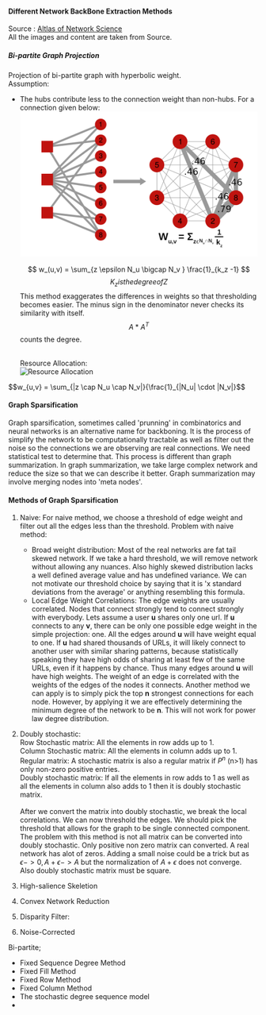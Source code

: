 #### Different Network BackBone Extraction Methods
Source : [Altlas of Network Science](https://arxiv.org/abs/2101.00863)<br />
All the images and content are taken from Source.
##### Bi-partite Graph Projection
Projection of bi-partite graph with hyperbolic weight. <br />
Assumption:
- The hubs contribute less to the connection weight than non-hubs. For a connection given below:
  ![Bi-partite graph](hyperbolic.PNG)

  $$ w_(u,v) = \sum_{z \epsilon N_u \bigcap N_v } \frac{1}_{k_z -1} $$
  $$K_z is the degree of Z$$
  This method exaggerates the differences in weights so that thresholding becomes easier. The minus sign in the denominator never checks its similarity with itself.
  $$A*A^T$$ counts the degree. <br /><br />

  Resource Allocation: <br />
  ![Resource Allocation](resource.PNG)

 $$w_{u,v} = \sum_{|z \cap N_u \cap N_v|}{\frac{1}_{|N_u| \cdot |N_v|}$$

#### Graph Sparsification
Graph sparsification, sometimes called 'prunning' in combinatorics and neural networks is an alternative name for backboning. It is the process of simplify the network to be computationally tractable as well as filter out the noise so the connections we are observing are real connections. We need statistical test to determine that.
This process is different than graph summarization. In graph summarization, we take large complex network and reduce the size so that we can describe it better. Graph summarization may involve merging nodes into 'meta nodes'.

#### Methods of Graph Sparsification
1) Naive: For naive method, we choose a threshold of edge weight and filter out all the edges less than the threshold. Problem with naive method:
   - Broad weight distribution: Most of the real networks are fat tail skewed network. If we take a hard threshold, we will remove network without allowing any nuances. Also highly skewed distribution lacks a well defined average value and has undefined variance. We can not motivate our threshold choice by saying that it is 'x standard deviations from the average' or anything resembling this formula.
   - Local Edge Weight Correlations:  The edge weights are usually correlated. Nodes that connect strongly tend to connect strongly with everybody. Lets assume a user **u** shares only one url. If **u** connects to any **v**, there can be only one possible edge weight in the simple projection: one. All the edges around **u** will have weight equal to one. If **u** had shared thousands of URLs, it will likely connect to another user with similar sharing patterns, because statistically speaking they have high odds of sharing at least few of the same URLs, even if it happens by chance. Thus many edges around **u** will have high weights. The weight of an edge is correlated with the weights of the edges of the nodes it connects. Another method we can apply is to simply pick the top **n** strongest connections for each node. However, by applying it we are effectively determining the minimum degree of the network to be **n**. This will not work for power law degree distribution.
  
2) Doubly stochastic: <br />
   Row Stochastic matrix: All the elements in row adds up to 1.<br />
   Column Stochastic matrix: All the elements in column adds up to 1.<br />
   Regular matrix: A stochastic matrix is also a regular matrix if $P^n$ (n>1) has only non-zero positive entries.<br />
   Doubly stochastic matrix: If all the elements in row adds to 1 as well as all the elements in column also adds to 1 then it is doubly stochastic matrix.<br /><br />
   After we convert the matrix into doubly stochastic, we break the local correlations. We can now threshold the edges. We should pick the threshold that allows for the graph to be single connected component. The problem with this method is not all matrix can be converted into doubly stochastic. Only positive non zero matrix can converted. A real network has alot of zeros. Adding a small noise could be a trick but as $\epsilon -> 0, A+ \epsilon -> A$ but the normalization of $A + \epsilon$ does not converge. Also doubly stochastic matrix must be square.

3) High-salience Skeletion
4) Convex Network Reduction
5) Disparity Filter:
6) Noise-Corrected


Bi-partite;
- Fixed Sequence Degree Method
- Fixed Fill Method
- Fixed Row Method
- Fixed Column Method
- The stochastic degree sequence model
- 
